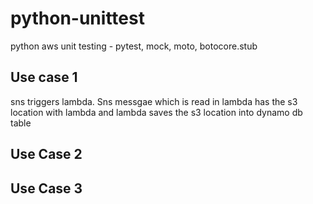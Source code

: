 # python-unittest
python aws unit testing  - pytest, mock, moto, botocore.stub


## Use case 1
sns triggers lambda. Sns messgae which is read in  lambda has the s3 location with lambda and lambda saves the s3 location into dynamo db table

## Use Case 2


## Use Case 3




